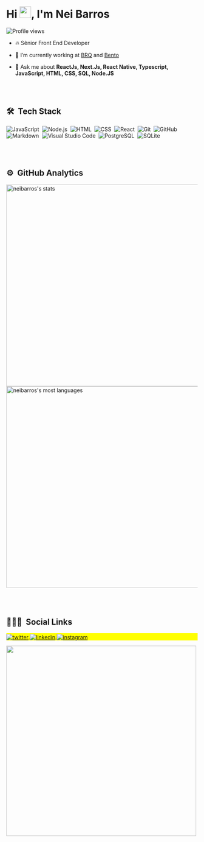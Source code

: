 
<h1 align="left">Hi <img src="https://raw.githubusercontent.com/kaueMarques/kaueMarques/master/hi.gif" width="30px">, I'm Nei Barros</h1>
<p align="left"> <img src="https://komarev.com/ghpvc/?username=neibarros&color=green" alt="Profile views" /> </p>

- 🔥 Sênior Front End Developer 

- 🔭 I’m currently working at [BRQ]() and [Bento]()

- 💬 Ask me about **ReactJs, Next.Js, React Native, Typescript, JavaScript, HTML, CSS, SQL, Node.JS**

<br><br>

## 🛠 &nbsp;Tech Stack

![JavaScript](https://img.shields.io/badge/-JavaScript-05122A?style=flat&logo=javascript)&nbsp;
![Node.js](https://img.shields.io/badge/-Node.js-05122A?style=flat&logo=node.js)&nbsp;
![HTML](https://img.shields.io/badge/-HTML-05122A?style=flat&logo=HTML5)&nbsp;
![CSS](https://img.shields.io/badge/-CSS-05122A?style=flat&logo=CSS3&logoColor=1572B6)&nbsp;
![React](https://img.shields.io/badge/-React-05122A?style=flat&logo=react)&nbsp;
![Git](https://img.shields.io/badge/-Git-05122A?style=flat&logo=git)&nbsp;
![GitHub](https://img.shields.io/badge/-GitHub-05122A?style=flat&logo=github)&nbsp;
![Markdown](https://img.shields.io/badge/-Markdown-05122A?style=flat&logo=markdown)&nbsp;
![Visual Studio Code](https://img.shields.io/badge/-Visual%20Studio%20Code-05122A?style=flat&logo=visual-studio-code&logoColor=007ACC)&nbsp;
![PostgreSQL](https://img.shields.io/badge/-PostgreSQL-05122A?style=flat&logo=postgresql)&nbsp;
![SQLite](https://img.shields.io/badge/-SQLite-05122A?style=flat&logo=sqlite)&nbsp;

<br><br>

## ⚙️ &nbsp;GitHub Analytics

<p align="left">
<img width="530em" src="https://github-readme-stats.vercel.app/api?username=neibarros&show_icons=true&theme=vision-friendly-dark" alt="neibarros's stats"/>
<img width="530em" src="https://github-readme-stats.vercel.app/api/top-langs/?username=neibarros&layout=compact&theme=vision-friendly-dark" alt="neibarros's most languages"/>
</p>

<br><br>

## 👨🏽‍🦲 &nbsp;Social Links

<p align="left" style="background:yellow">
<a href="https://twitter.com/nei_abarros" target="_blank">
  <img align="center" src="https://img.shields.io/badge/-neibarros-05122A?style=flat&logo=twitter" alt="twitter"/>  
</a>
<a href="https://linkedin.com/in/neibarros" target="_blank">
  <img align="center" src="https://img.shields.io/badge/-neibarros-05122A?style=flat&logo=linkedin" alt="linkedin"/>
</a>
<a href="https://instagram.com/nei_barros" target="_blank">
 <img align="center" src="https://img.shields.io/badge/-nei_barros-05122A?style=flat&logo=instagram" alt="instagram"/>
</a>
</p>

<img width="500em" src="https://github-readme-twitter-gazf.vercel.app/api?id=nei_abarros&layout=wide&show_reply=off&show_retweet=off" />

<!--
**neibarros/neibarros** is a ✨ _special_ ✨ repository because its `README.md` (this file) appears on your GitHub profile.

Here are some ideas to get you started:

- 🔭 I’m currently working on ...
- 🌱 I’m currently learning ...
- 👯 I’m looking to collaborate on ...
- 🤔 I’m looking for help with ...
- 💬 Ask me about ...
- 📫 How to reach me: ...
- 😄 Pronouns: ...
- ⚡ Fun fact: ...
-->
